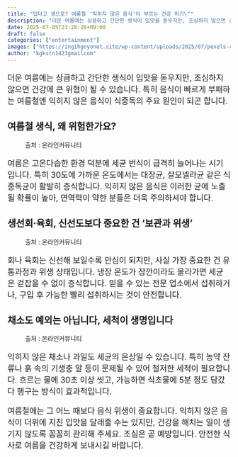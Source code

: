```yaml
---
title: "덥다고 생으로? 여름철 '익히지 않은 음식'이 부르는 건강 위기\""
description: "더운 여름에는 상큼하고 간단한 생식이 입맛을 돋우지만, 조심하지 않으면 건강에 큰 위협이 될 수 있습니다. 특히 음식이 빠르게 부패하는 여름철엔 익히지 않은 음식이 식중독의 주요 원인이 되곤 합니다."
date: 2025-07-05T23:28:26+09:00
draft: false
categories: ["entertainment"]
images: ["https://ingihgoyonet.site/wp-content/uploads/2025/07/pexels-cdc-library-3992943-2-1-787x1024.jpg", "https://ingihgoyonet.site/wp-content/uploads/2025/07/pexels-rajesh-tp-749235-2098085-1024x768.jpg", "https://ingihgoyonet.site/wp-content/uploads/2025/07/pexels-nc-farm-bureau-mark-2255935-683x1024.jpg"]
author: "kgkstn1423gmailcom"
---
```


<p style="font-size:18px">더운 여름에는 상큼하고 간단한 생식이 입맛을 돋우지만, 조심하지 않으면 건강에 큰 위협이 될 수 있습니다. 특히 음식이 빠르게 부패하는 여름철엔 익히지 않은 음식이 식중독의 주요 원인이 되곤 합니다.</p> <h2 >여름철 생식, 왜 위험한가요?</h2> <figure ><img src="https://ingihgoyonet.site/wp-content/uploads/2025/07/pexels-cdc-library-3992943-2-1-787x1024.jpg" alt="" style="aspect-ratio:16/9;object-fit:cover"/><figcaption >출처 : 온라인커뮤니티</figcaption></figure> <p style="font-size:18px">여름은 고온다습한 환경 덕분에 세균 번식이 급격히 늘어나는 시기입니다. 특히 30도에 가까운 온도에서는 대장균, 살모넬라균 같은 식중독균이 활발히 증식합니다. 익히지 않은 음식은 이러한 균에 노출될 확률이 높아, 면역력이 약한 분들은 더욱 주의하셔야 합니다.</p> <h2 >생선회·육회, 신선도보다 중요한 건 ‘보관과 위생’</h2> <figure ><img src="https://ingihgoyonet.site/wp-content/uploads/2025/07/pexels-rajesh-tp-749235-2098085-1024x768.jpg" alt="" style="aspect-ratio:16/9;object-fit:cover"/><figcaption >출처 : 온라인커뮤니티</figcaption></figure> <p style="font-size:18px">회나 육회는 신선해 보일수록 안심이 되지만, 사실 가장 중요한 건 유통과정과 위생 상태입니다. 냉장 온도가 잠깐이라도 올라가면 세균은 걷잡을 수 없이 증식합니다. 믿을 수 있는 전문 업소에서 섭취하거나, 구입 후 가능한 빨리 섭취하시는 것이 안전합니다.</p> <h2 >채소도 예외는 아닙니다, 세척이 생명입니다</h2> <figure ><img src="https://ingihgoyonet.site/wp-content/uploads/2025/07/pexels-nc-farm-bureau-mark-2255935-683x1024.jpg" alt="" style="aspect-ratio:16/9;object-fit:cover"/><figcaption >출처 : 온라인커뮤니티</figcaption></figure> <p style="font-size:18px">익히지 않은 채소나 과일도 세균의 온상일 수 있습니다. 특히 농약 잔류나 흙 속의 기생충 알 등이 문제될 수 있어 철저한 세척이 필요합니다. 흐르는 물에 30초 이상 씻고, 가능하면 식초물에 5분 정도 담갔다 헹구는 방식이 효과적입니다.</p> <p style="font-size:18px">여름철에는 그 어느 때보다 음식 위생이 중요합니다. 익히지 않은 음식이 더위에 지친 입맛을 달래줄 수는 있지만, 건강을 해치는 일이 생기지 않도록 꼼꼼히 관리해 주세요. 조심은 곧 예방입니다. 안전한 식사로 여름을 건강하게 보내시길 바랍니다.</p>